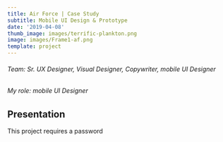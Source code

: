 ```yaml
---
title: Air Force | Case Study
subtitle: Mobile UI Design & Prototype
date: '2019-04-08'
thumb_image: images/terrific-plankton.png
image: images/Frame1-af.png
template: project
---
```

###### Team: Sr. UX Designer, Visual Designer, Copywriter, mobile UI Designer
###### My role: mobile UI Designer

## Presentation
This project requires a password